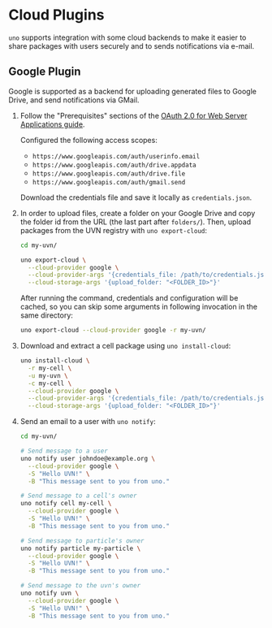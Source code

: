 # Cloud Plugins

`uno` supports integration with some cloud backends to make it easier to share packages with users securely and
to sends notifications via e-mail.

## Google Plugin

Google is supported as a backend for uploading generated files to Google Drive, and send notifications via GMail.


1. Follow the "Prerequisites" sections of the [OAuth 2.0 for Web Server Applications guide](https://developers.google.com/identity/protocols/oauth2/web-server).

   Configured the following access scopes:

   - `https://www.googleapis.com/auth/userinfo.email`
   - `https://www.googleapis.com/auth/drive.appdata`
   - `https://www.googleapis.com/auth/drive.file`
   - `https://www.googleapis.com/auth/gmail.send`

   Download the credentials file and save it locally as `credentials.json`.

2. In order to upload files, create a folder on your Google Drive and copy the folder id from the URL (the last part after `folders/`).
   Then, upload packages from the UVN registry with `uno export-cloud`:

   ```sh
   cd my-uvn/

   uno export-cloud \
     --cloud-provider google \
     --cloud-provider-args '{credentials_file: /path/to/credentials.json}' \
     --cloud-storage-args '{upload_folder: "<FOLDER_ID>"}'
   ```

   After running the command, credentials and configuration will be cached, so you can skip some arguments in following invocation
   in the same directory:

   ```sh
   uno export-cloud --cloud-provider google -r my-uvn/
   ```

3. Download and extract a cell package using `uno install-cloud`:

   ```sh
   uno install-cloud \
     -r my-cell \
     -u my-uvn \
     -c my-cell \
     --cloud-provider google \
     --cloud-provider-args '{credentials_file: /path/to/credentials.json}' \
     --cloud-storage-args '{upload_folder: "<FOLDER_ID>"}'
   ```

4. Send an email to a user with `uno notify`:

   ```sh
   cd my-uvn/

   # Send message to a user
   uno notify user johndoe@example.org \
     --cloud-provider google \
     -S "Hello UVN!" \
     -B "This message sent to you from uno."

   # Send message to a cell's owner
   uno notify cell my-cell \
     --cloud-provider google \
     -S "Hello UVN!" \
     -B "This message sent to you from uno."

   # Send message to particle's owner
   uno notify particle my-particle \
     --cloud-provider google \
     -S "Hello UVN!" \
     -B "This message sent to you from uno."

   # Send message to the uvn's owner
   uno notify uvn \
     --cloud-provider google \
     -S "Hello UVN!" \
     -B "This message sent to you from uno."
   ```
